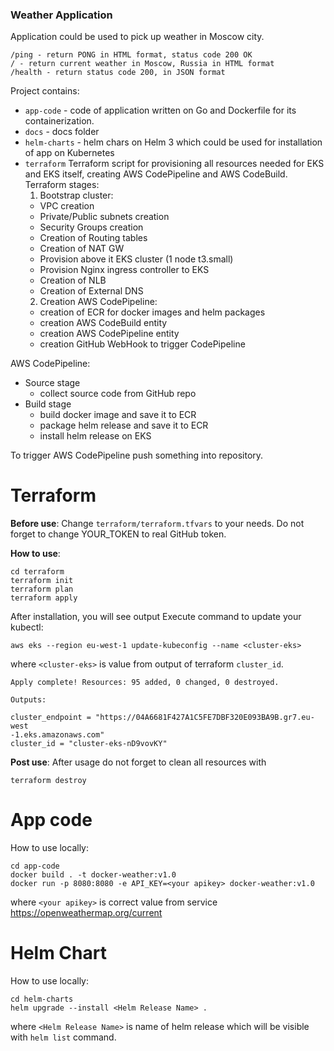 ### Weather Application

Application could be used to pick up weather in Moscow city.
````
/ping - return PONG in HTML format, status code 200 OK  
/ - return current weather in Moscow, Russia in HTML format
/health - return status code 200, in JSON format  
````

Project contains:
* `app-code` - code of application written on Go and Dockerfile for its containerization.
* `docs` - docs folder
* `helm-charts` - helm chars on Helm 3 which could be used for installation of app on Kubernetes
* `terraform`
  Terraform script for provisioning all resources needed for EKS and EKS itself, 
  creating AWS CodePipeline and AWS CodeBuild.
  Terraform stages:
  1) Bootstrap cluster:
  - VPC creation
  - Private/Public subnets creation
  - Security Groups creation
  - Creation of Routing tables
  - Creation of NAT GW
  - Provision above it EKS cluster (1 node t3.small)
  - Provision Nginx ingress controller to EKS
  - Creation of NLB
  - Creation of External DNS
  2) Creation AWS CodePipeline:
  - creation of ECR for docker images and helm packages
  - creation AWS CodeBuild entity
  - creation AWS CodePipeline entity
  - creation GitHub WebHook to trigger CodePipeline

AWS CodePipeline:
  * Source stage
    - collect source code from GitHub repo
  * Build stage
    - build docker image and save it to ECR
    - package helm release and save it to ECR
    - install helm release on EKS
  
To trigger AWS CodePipeline push something into repository.

# Terraform
**Before use**:
Change `terraform/terraform.tfvars` to your needs.
Do not forget to change YOUR_TOKEN to real GitHub token.

**How to use**:
````
cd terraform
terraform init
terraform plan
terraform apply
````
After installation, you will see output
Execute command to update your kubectl:
````
aws eks --region eu-west-1 update-kubeconfig --name <cluster-eks>
````
where `<cluster-eks>` is value from output of terraform `cluster_id`.
````
Apply complete! Resources: 95 added, 0 changed, 0 destroyed.

Outputs:

cluster_endpoint = "https://04A6681F427A1C5FE7DBF320E093BA9B.gr7.eu-west
-1.eks.amazonaws.com"
cluster_id = "cluster-eks-nD9vovKY"
````

**Post use**:
After usage do not forget to clean all resources with
````
terraform destroy
````
# App code
How to use locally:
````
cd app-code
docker build . -t docker-weather:v1.0
docker run -p 8080:8080 -e API_KEY=<your apikey> docker-weather:v1.0
````
where `<your apikey>` is correct value from service https://openweathermap.org/current

# Helm Chart
How to use locally:
````
cd helm-charts
helm upgrade --install <Helm Release Name> .
````
where `<Helm Release Name>` is name of helm release which will be visible with `helm list` command.
